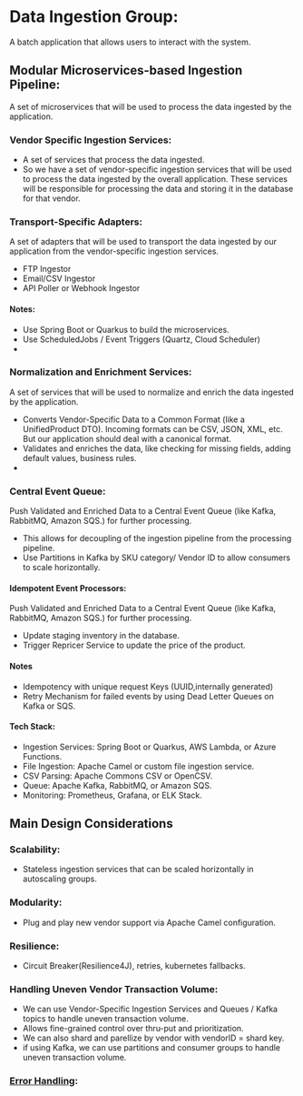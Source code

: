 # **Data Ingestion Group**:
A batch application that allows users to interact with the system.



## Modular Microservices-based Ingestion Pipeline:

A set of microservices that will be used to process the data ingested by the application.

### **Vendor Specific Ingestion Services**:

- A set of services that process the data ingested.
- So we have a set of vendor-specific ingestion services that will be used to process the data ingested by the
  overall application. These services will be responsible for processing the data and storing it in the database
  for that vendor.

### **Transport-Specific Adapters**:

A set of adapters that will be used to transport the data ingested by our application from the vendor-specific ingestion
services.

- FTP Ingestor
- Email/CSV Ingestor
- API Poller or Webhook Ingestor

#### **Notes**:

- Use Spring Boot or Quarkus to build the microservices.
- Use ScheduledJobs / Event Triggers (Quartz, Cloud Scheduler)
-

### **Normalization and Enrichment Services**:

A set of services that will be used to normalize and enrich the
data ingested by the application.

- Converts Vendor-Specific Data to a Common Format (like a UnifiedProduct DTO). Incoming formats can be
  CSV, JSON, XML, etc. But our application should deal with a canonical format.
- Validates and enriches the data, like checking for missing fields, adding default values, business
  rules.
-

### **Central Event Queue**:

Push Validated and Enriched Data to a Central Event Queue (like Kafka, RabbitMQ, Amazon SQS.) for further processing.

- This allows for decoupling of the ingestion pipeline from the processing pipeline.
- Use Partitions in Kafka by SKU category/ Vendor ID to allow consumers to scale horizontally.

#### **Idempotent Event Processors**:

Push Validated and Enriched Data to a Central Event Queue (like Kafka,
RabbitMQ, Amazon SQS.) for further processing.

- Update staging inventory in the database.
- Trigger Repricer Service to update the price of the product.

#### Notes

- Idempotency with unique request Keys (UUID,internally generated)
- Retry Mechanism for failed events by using Dead Letter Queues on Kafka or SQS.

#### **Tech Stack**:

- Ingestion Services: Spring Boot or Quarkus, AWS Lambda, or Azure Functions.
- File Ingestion: Apache Camel or custom file ingestion service.
- CSV Parsing: Apache Commons CSV or OpenCSV.
- Queue: Apache Kafka, RabbitMQ, or Amazon SQS.
- Monitoring: Prometheus, Grafana, or ELK Stack.

## Main Design Considerations

### **Scalability**:

- Stateless ingestion services that can be scaled horizontally in autoscaling groups.

### **Modularity**:

- Plug and play new vendor support via Apache Camel configuration.

### **Resilience**:

- Circuit Breaker(Resilience4J), retries, kubernetes fallbacks.

### **Handling Uneven Vendor Transaction Volume**:

- We can use Vendor-Specific Ingestion Services and Queues / Kafka topics to handle uneven transaction volume.
- Allows fine-grained control over thru-put and prioritization.
- We can also shard and parellize by vendor with vendorID = shard key.
- if using Kafka, we can use partitions and consumer groups to handle uneven transaction volume.

### **[Error Handling](../architecture_patterns/ErrorHandling.md)**:

